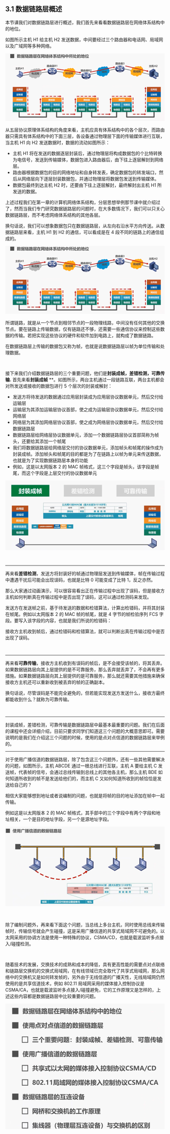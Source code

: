 ## 3.1 数据链路层概述

本节课我们对数据链路层进行概述，我们首先来看看数据链路层在网络体系结构中的地位。

如图所示主机 H1 给主机 H2 发送数据，中间要经过三个路由器和电话网、局域网以及广域网等多种网络。

![](pics/097.png)

从五层协议原理体系结构的角度来看，主机应具有体系结构中的各个层次，而路由器只需具有体系结构中的下面三层，各设备通过物理层下面的传输媒体进行互联，当主机 H1 向 H2 发送数据时，数据的流动如图所示：

- 主机 H1 将在发送的数据逐层封装后，通过物理层将构成数据包的个比特转换为电信号，发送到传输媒体，数据包进入路由器后，由下往上逐层解封到网络层。
- 路由器根据数据包的目的网络地址和自身转发表，确定数据包的转发端口，然后从网络层向下逐层封装数据包，并通过物理层将数据包发送到传输媒体。
- 数据包最终到达主机 H2 时，还要由下往上逐层解封，最终解封出主机 H1 所发送的数据。

上述过程我们在第一章的计算机网络体系结构，分层思想举例那节课中就介绍过了，然而当我们专门研究数据链路层的问题时，在大多数情况下，我们可以只关心数据链路层，而不考虑网络体系结构的其他各层。

换句话说，我们可以想象数据包只在数据链路层，从左向右沿水平方向传送。从数据链路层来看，主机 H1 到 H2 的通信，可以看成是在 4 段不同的链路上的通信组成的。

![](pics/098.png)

所谓链路，就是从一个节点到相邻节点的一段物理线路，中间没有任何其他的交换节点。要在链路上传输数据，仅有链路还不够，还需要一些通信协议来控制这些数据的传输。若把实现这些协议的硬件和软件加到电路上，就构成了数据链路。

在数据链路层上传输的数据包又称为帧，也就是说数据链路层以帧为单位传输和处理数据。

&nbsp;

接下来我们介绍数据链路层的三个重要问题，他们是**封装成帧，差错检测，可靠传输.**
首先来看**封装成帧** **。如图所示，两台主机通过一段链路互联，两台主机都会对所发送或接收的数据包进行 5 个层次的封装或解封：

- 发送方将待发送的数据通过应用层封装成为应用层协议数据单元，然后交付给运输层
- 运输层为其添加运输层协议首部，使之成为运输层协议数据单元，然后交付给网络层
- 网络层为其添加网络层协议首部，使之成为网络层协议数据单元，然后交付给数据链路层
- 数据链路层给网络层协议数据单元，添加一个数据链路层协议首部简称为帧头，还要给其添加一个帧尾
- 我们将数据链路层给网络层交付的协议数据单元，添加帧头和帧尾的操作成为封装成帧。添加帧头和帧尾的目的都是为了在链路上以帧为单元来传送数据，也就是为了实现数据链路层本身的功能
- 例如，这是以太网版本 2 的 MAC 帧格式，这三个字段是帧头，该字段是帧尾，而这个字段是上层交付的协议数据单元

![](pics/099.png)

&nbsp;

- - -

再来看**差错检测**，发送方将封装好的帧通过物理层发送到传输媒体，帧在传输过程中遭遇干扰后可能会出现误码，也就是比特 0 可能变成了比特 1，反之亦然。

那么大家通过动画演示，可以很容易看出正在传输过程中出现了误码，但是接收方主机如何判断真在传输过程中是否出现了误码，这可以通过检测码来发现。

发送方在发送帧之前，基于待发送的数据和检错算法，计算出检错码，并将其封装在帧尾。例如以太网版本 2 的 MAC 帧的帧尾，就是 4 字节的帧检验序列 FCS 字段。要写入该字段的内容，也就是我们所说的检错码：

接收方主机收到帧后，通过检错码和检错算法，就可以判断出真在传输过程中是否出现了误码。

&nbsp;

- - -

再来看**可靠传输**，接收方主机收到有误码的帧后，是不会接受该帧的，将其丢弃。如果数据链路层向其上层提供的是不可靠服务，那么丢弃就丢弃了，不会再有更多措施。如果数据链路层向其上层提供的是可靠服务，那么就还需要其他措施来确保接收方主机还可以重新收到被丢弃的帧的正确副本。

换句话说，尽管误码是不能完全避免的，但若能实现发送方发送什么，接收方最终都能收到什么？就称为可靠传输。

&nbsp;

- - -

封装成帧，差错检测，可靠传输是数据链路层中最基本最重要的问题。我们在后面的课程中还会详细介绍，目前只要求同学们知道这三个问题的大概意思即可。需要说明的是我们在介绍这三个问题的时候，使用的是点对点信道的数据链路层来举例的。

- - -

对于使用广播信道的数据链路层，除了包含这三个问题外，还有一些其他需要解决的问题，如图所示，主机 ABCDE 通过一根总线进行互联，主机 A 要给主机 C 发送帧，代表帧的信号，会通过总线传输到总线上的其他各主机，那么主机 BDE 如何知道所收到的帧不是发送给他们的，而主机 C 又如何知道所收到的帧恰恰是发送给自己的？

相信大家能够想到地址或者说编制的问题，也就是将帧的目的地址添加在帧中一起传输。

例如这是以太网版本 2 的 MAC 帧格式，其手部中的三个字段中有两个字段和地址相关，一个是目的地址字段，另一个是源地址字段。

![](pics/100.png)

&nbsp;

除了编制问题外，再来看下面这个问题，当总线上多台主机，同时使用总线来传输帧时，传输信号就会产生碰撞，这是采用广播信道的共享式局域网不可避免的。以太网采用的协调方法是使用一种特殊的协议，CSMA/CD，也就是载波监听多点接入/碰撞检测。

&nbsp;

随着技术的发展，交换技术的成熟和成本的降低，具有更高性能的需要点对点联络和链路层交换机的交换式局域网，在有线领域已完全取代了共享式局域网，那么网络中的交换机又是如何转发帧的，另外由于无线信道的广播天性，无线局域网仍然使用的是共享信道技术，例如 802.11 局域网采用的媒体接入控制协议是 CSMA/CA，也就是载波监听多点接入/碰撞避免，它的工作原理又是怎样的，上述这些内容都是数据链路层中比较重要的问题。

![](pics/101.png)




